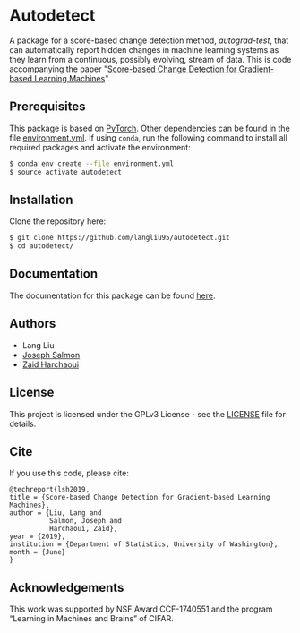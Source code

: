 # Autodetect
A package for a score-based change detection method, *autograd-test*, that can automatically report hidden changes in machine learning systems as they learn from a continuous, possibly evolving, stream of data.
This is code accompanying the paper "[Score-based Change Detection for Gradient-based Learning Machines](https://www.stat.washington.edu/~liu16/papers/autograd-test-2019.pdf)".

## Prerequisites
This package is based on [PyTorch](https://pytorch.org/). Other dependencies can be found in the file [environment.yml](environment.yml).
If using ``conda``, run the following command to install all required packages and activate the environment:
```bash
$ conda env create --file environment.yml
$ source activate autodetect
```

## Installation
Clone the repository here:
```bash
$ git clone https://github.com/langliu95/autodetect.git
$ cd autodetect/
```

## Documentation
The documentation for this package can be found [here](https://www.stat.washington.edu/~liu16/autodetect/).

## Authors
* Lang Liu
* [Joseph Salmon](http://josephsalmon.eu/)
* [Zaid Harchaoui](http://faculty.washington.edu/zaid/)

## License
This project is licensed under the GPLv3 License - see the [LICENSE](LICENSE) file for details.

## Cite
If you use this code, please cite:

```
@techreport{lsh2019,
title = {Score-based Change Detection for Gradient-based Learning Machines},
author = {Liu, Lang and
          Salmon, Joseph and
          Harchaoui, Zaid},
year = {2019},
institution = {Department of Statistics, University of Washington},
month = {June}
}
```

## Acknowledgements
This work was supported by NSF Award CCF-1740551 and the program “Learning in Machines and Brains” of CIFAR.